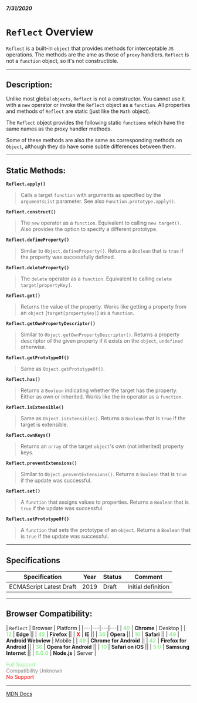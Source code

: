 ##### 7/31/2020
# `Reflect` Overview
`Reflect` is a built-in `object` that provides methods for interceptable `JS` operations.  The methods are the ame as those of `proxy` handlers.  `Reflect` is not a `function` object, so it's not constructible.

---

## Description:
Unlike most global `objects`, `Reflect` is not a constructor. You cannot use it with a `new` operator or invoke the `Reflect` object as a `function`. All properties and methods of `Reflect` are static (just like the `Math` object).

The `Reflect` object provides the following static `functions` which have the same names as the proxy handler methods.

Some of these methods are also the same as corresponding methods on `Object`, although they do have some subtle differences between them.

---

## Static Methods: 
**`Reflect.apply()`**
  > Calls a target `function` with arguments as specified by the `argumentsList` parameter. See also `Function.prototype.apply()`.

**`Reflect.construct()`**
  > The `new` operator as a `function`. Equivalent to calling `new target()`. Also provides the option to specify a different prototype.

**`Reflect.defineProperty()`**
  > Similar to `Object.defineProperty()`. Returns a `Boolean` that is `true` if the property was successfully defined.

**`Reflect.deleteProperty()`**
  > The `delete` operator as a `function`. Equivalent to calling `delete target[propertyKey]`.

**`Reflect.get()`**
  > Returns the value of the property. Works like getting a property from an `object` (`target[propertyKey]`) as a `function`.

**`Reflect.getOwnPropertyDescriptor()`**
  > Similar to `Object.getOwnPropertyDescriptor()`. Returns a property descriptor of the given property if it exists on the `object`,  `undefined` otherwise.

**`Reflect.getPrototypeOf()`**
  > Same as `Object.getPrototypeOf()`.

**`Reflect.has()`**
  > Returns a `Boolean` indicating whether the target has the property. Either as own or inherited. Works like the in operator as a `function`.

**`Reflect.isExtensible()`**
  > Same as `Object.isExtensible()`. Returns a `Boolean` that is `true` if the target is extensible.

**`Reflect.ownKeys()`**
  > Returns an `array` of the target `object`'s own (not inherited) property keys.

**`Reflect.preventExtensions()`**
  > Similar to `Object.preventExtensions()`. Returns a `Boolean` that is `true` if the update was successful.

**`Reflect.set()`**
  > A `function` that assigns values to properties. Returns a `Boolean` that is `true` if the update was successful.

**`Reflect.setPrototypeOf()`**
  > A `function` that sets the prototype of an `object`. Returns a `Boolean` that is `true` if the update was successful.

---

## Specifications
| Specification | Year | Status | Comment |
|---|---|---|---|
| ECMAScript Latest Draft | 2019 | Draft | Initial definition |

---

## Browser Compatibility:
| `Reflect` | Browser | Platform |
|---|---|---|---|
| <span style="color: lightgreen">**49**</span> | **Chrome** | Desktop | 
| <span style="color: lightgreen">**12**</span> | **Edge** || 
| <span style="color: lightgreen">**42**</span> | **Firefox** || 
| <span style="color: red">**X**</span> | **IE** || 
| <span style="color: lightgreen">**36**</span> | **Opera** || 
| <span style="color: lightgreen">**10**</span> | **Safari** || 
| <span style="color: lightgreen">**49**</span> | **Android Webview** | Mobile | 
| <span style="color: lightgreen">**49**</span> | **Chrome for Android** || 
| <span style="color: lightgreen">**42**</span> | **Firefox for Android** || 
| <span style="color: lightgreen">**36**</span> | **Opera for Android** || 
| <span style="color: lightgreen">**10**</span> | **Safari on iOS** || 
| <span style="color: lightgreen">**5.0**</span> | **Samsung Internet** || 
| <span style="color: lightgreen">**6.0.0**</span> | **Node.js** | Server | 

<span style="color: lightgreen">Full Support</span>  
<span style="color: grey">Compatibility Unknown</span>  
<span style="color: red">No Support</span>

---

[MDN Docs](https://developer.mozilla.org/en-US/docs/Web/JavaScript/Reference/Global_Objects/Reflect)